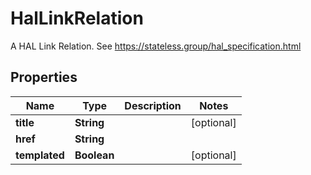 

# HalLinkRelation

A HAL Link Relation. See https://stateless.group/hal_specification.html

## Properties

| Name | Type | Description | Notes |
|------------ | ------------- | ------------- | -------------|
|**title** | **String** |  |  [optional] |
|**href** | **String** |  |  |
|**templated** | **Boolean** |  |  [optional] |



